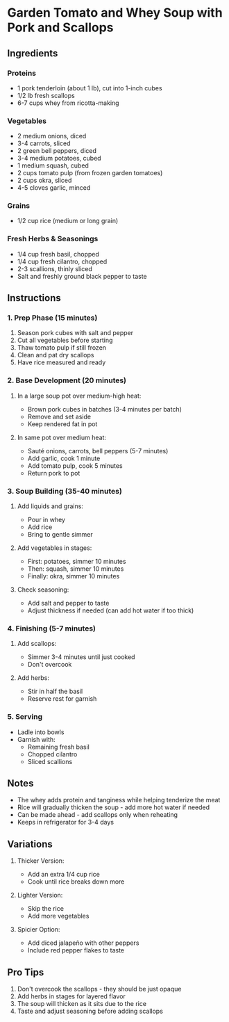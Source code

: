 # Garden Tomato and Whey Soup with Pork and Scallops

## Ingredients

### Proteins

- 1 pork tenderloin (about 1 lb), cut into 1-inch cubes
- 1/2 lb fresh scallops
- 6-7 cups whey from ricotta-making

### Vegetables

- 2 medium onions, diced
- 3-4 carrots, sliced
- 2 green bell peppers, diced
- 3-4 medium potatoes, cubed
- 1 medium squash, cubed
- 2 cups tomato pulp (from frozen garden tomatoes)
- 2 cups okra, sliced
- 4-5 cloves garlic, minced

### Grains

- 1/2 cup rice (medium or long grain)

### Fresh Herbs & Seasonings

- 1/4 cup fresh basil, chopped
- 1/4 cup fresh cilantro, chopped
- 2-3 scallions, thinly sliced
- Salt and freshly ground black pepper to taste

## Instructions

### 1. Prep Phase (15 minutes)

1. Season pork cubes with salt and pepper
2. Cut all vegetables before starting
3. Thaw tomato pulp if still frozen
4. Clean and pat dry scallops
5. Have rice measured and ready

### 2. Base Development (20 minutes)

1. In a large soup pot over medium-high heat:
    - Brown pork cubes in batches (3-4 minutes per batch)
    - Remove and set aside
    - Keep rendered fat in pot

2. In same pot over medium heat:
    - Sauté onions, carrots, bell peppers (5-7 minutes)
    - Add garlic, cook 1 minute
    - Add tomato pulp, cook 5 minutes
    - Return pork to pot

### 3. Soup Building (35-40 minutes)

1. Add liquids and grains:
    - Pour in whey
    - Add rice
    - Bring to gentle simmer

2. Add vegetables in stages:
    - First: potatoes, simmer 10 minutes
    - Then: squash, simmer 10 minutes
    - Finally: okra, simmer 10 minutes

3. Check seasoning:
    - Add salt and pepper to taste
    - Adjust thickness if needed (can add hot water if too thick)

### 4. Finishing (5-7 minutes)

1. Add scallops:
    - Simmer 3-4 minutes until just cooked
    - Don't overcook

2. Add herbs:
    - Stir in half the basil
    - Reserve rest for garnish

### 5. Serving

- Ladle into bowls
- Garnish with:
    * Remaining fresh basil
    * Chopped cilantro
    * Sliced scallions

## Notes

- The whey adds protein and tanginess while helping tenderize the meat
- Rice will gradually thicken the soup - add more hot water if needed
- Can be made ahead - add scallops only when reheating
- Keeps in refrigerator for 3-4 days

## Variations

1. Thicker Version:
    - Add an extra 1/4 cup rice
    - Cook until rice breaks down more

2. Lighter Version:
    - Skip the rice
    - Add more vegetables

3. Spicier Option:
    - Add diced jalapeño with other peppers
    - Include red pepper flakes to taste

## Pro Tips

1. Don't overcook the scallops - they should be just opaque
2. Add herbs in stages for layered flavor
3. The soup will thicken as it sits due to the rice
4. Taste and adjust seasoning before adding scallops
